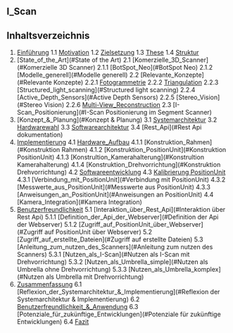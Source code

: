 ## I_Scan
## Inhaltsverzeichnis
1. [Einführung](#Einführung)
    1.1 [Motivation](#Motivation)
    1.2 [Zielsetzung](#Zielsetzung)
    1.3 [These](#These)
    1.4 [Struktur](#Struktur)
2. [State_of_the_Art](#State of the Art)
    2.1 [Komerzielle_3D_Scanner](#Komerzielle 3D Scanner)
        2.1.1 [BotSpot_Neo](#BotSpot Neo)
        2.1.2 [Modelle_generell](#Modelle generell)
    2.2 [Relevante_Konzepte](#Relevante Konzepte)
        2.2.1 [Fotogrammetrie](#Fotogrammetrie)
        2.2.2 [Triangulation](#Triangulation)
        2.2.3 [Structured_light_scanning](#Structured light scanning)
        2.2.4 [Active_Depth_Sensors](#Active Depth Sensors)
        2.2.5 [Stereo_Vision](#Stereo Vision)
        2.2.6 [Multi-View_Reconstruction](#Multi-View_Reconstruction)
    2.3 [I-Scan_Positionierung](#I-Scan Positionierung im Segment Scanner)
3. [Konzept_&_Planung](#Konzept & Planung)
    3.1 [Systemarchitektur](#Systemarchitektur)
    3.2 [Hardwarewahl](#Hardwarewahl)
    3.3 [Softwarearchitektur](#Softwarearchitektur)
    3.4 [Rest_Api](#Rest Api dokumentation)
4. [Implementierung](#Implementierung)
    4.1 [Hardware_Aufbau](#Aufbau)
        4.1.1 [Konstruktion_Rahmen](#Konstruktion Rahmen)
        4.1.2 [Konstruktion_PositionUnit](#Konstruktion PositionUnit)
        4.1.3 [Konstrultion_Kamerahalterung](#Konstrultion Kamerahalterung)
        4.1.4 [Konstruktion_Drehvorrichtung](#Konstruktion Drehvorrichtung)
    4.2 [Softwareentwicklung](#Software)
    4.3 [Kalibrierung PositionUnit](#PositionUnit)
        4.3.1 [Verbindung_mit_PositionUnit](#Verbindung mit PositionUnit)
        4.3.2 [Messwerte_aus_PositionUnit](#Messwerte aus PositionUnit)
        4.3.3 [Anweisungen_an_PositionUnit](#Anweisungen an PositionUnit)
    4.4 [Kamera_Integration](#Kamera Integration)
5. [Benutzerfreundlichkeit](#Benutzerfreundlichkeit)
    5.1 [Interaktion_über_Rest_Api](#Interaktion über Rest Api)
        5.1.1 [Definition_der_Api_der_Webserver](#Definition der Api der Webserver)
        5.1.2 [Zugriff_auf_PositionUnit_über_Webserver](#Zugriff auf PositionUnit über Webserver)
    5.2 [Zugriff_auf_erstellte_Dateien](#Zugriff auf erstellte Dateien)
    5.3 [Anleitung_zum_nutzen_des_Scanners](#Anleitung zum nutzen des Scanners)
        5.3.1 [Nutzen_als_I-Scan](#Nutzen als I-Scan mit Drehvorrichtung)
        5.3.2 [Nutzen_als_Umbrella_simple](#Nutzen als Umbrella ohne Drehvorrichtung)
        5.3.3 [Nutzen_als_Umbrella_komplex](#Nutzen als Umbrella mit Drehvorrichtung)
6. [Zusammenfassung](#Zusammenfassung)
    6.1 [Reflexion_der_Systemarchitektur_&_Implementierung](#Reflexion der Systemarchitektur & Implementierung)
    6.2 [Benutzerfreundlichkeit_&_Anwendung](#Benutzerfreundlichkeit_&_Anwendung)
    6.3 [Potenziale_für_zukünftige_Entwicklungen](#Potenziale für zukünftige Entwicklungen)
    6.4 [Fazit](#Fazit)